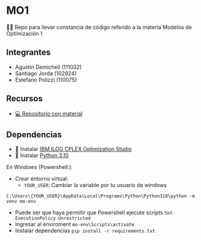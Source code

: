 # MO1
👋🏼 Repo para llevar constancia de código referido a la materia Modelos de Optimización 1

## Integrantes
- Agustin Demicheli (111032)
- Santiago Jorda (102924)
- Estefano Polizzi (110075)

## Recursos
- [💻 Repositorio con material](https://github.com/santiagojorda/FIUBA-modelos-y-optimizacion)


## Dependencias
- 🚀 Instalar [IBM ILOG CPLEX Optimization Studio](https://www.ibm.com/academic/)
- 🚀 Instalar [Python 3.10](https://www.python.org/downloads/release/python-3100/)

En Windows (Powershell:):
- Crear entorno virtual: 
    - `YOUR_USER`: Cambiar la variable por tu usuario de windows

```C:\Users\{YOUR_USER}\AppData\Local\Programs\Python\Python310\python -m venv mo-env```
- Puede ser que haya permitir que Powershell ejecute scripts ```Set-ExecutionPolicy Unrestricted```
- Ingresar al enviroment ```mo-env\Scripts\activate```
- Instalar dependencias ```pip install -r requirements.txt```


